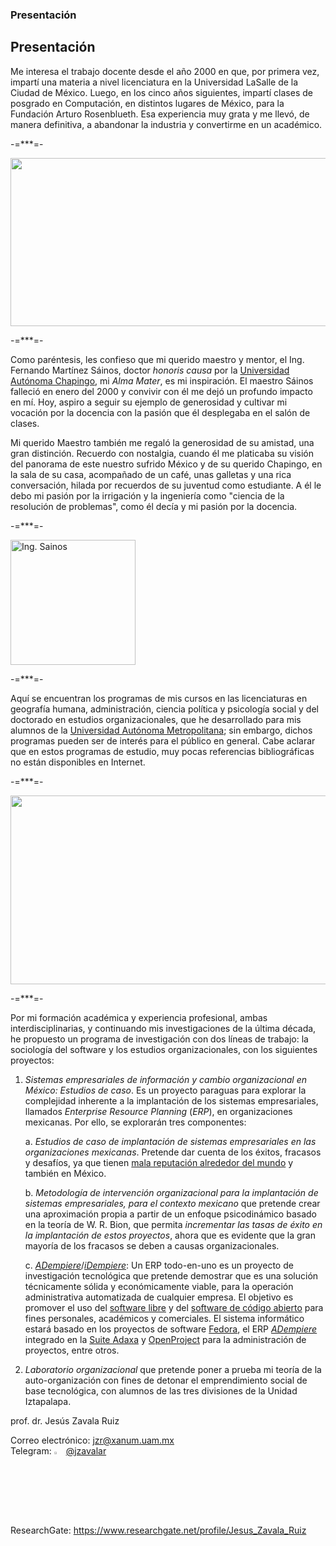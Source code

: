 ### Presentación

<!--
**jzavalar/jzavalar** is a ✨ _special_ ✨ repository because its `README.md` (this file) appears on your GitHub profile.

Here are some ideas to get you started:

- 🔭 I’m currently working on ...
- 🌱 I’m currently learning ...
- 👯 I’m looking to collaborate on ...
- 🤔 I’m looking for help with ...
- 💬 Ask me about ...
- 📫 How to reach me: ...
- 😄 Pronouns: ...
- ⚡ Fun fact: ...
-->
## Presentación

Me interesa el trabajo docente desde el año 2000 en que, por primera vez, impartí una materia a nivel licenciatura en la Universidad LaSalle de la Ciudad de México. Luego, en los cinco años siguientes, impartí clases de posgrado en Computación, en distintos lugares de México, para la Fundación Arturo Rosenblueth. Esa experiencia muy grata y me llevó, de manera definitiva, a abandonar la industria y convertirme en un académico.  

-=***=-

<img src="http://sgpwe.izt.uam.mx/files/users/uami/jzavalar/P1080194-r_550.jpg" alt="" width="550" height="269">

-=***=-

Como paréntesis, les confieso que mi querido maestro y mentor, el Ing. Fernando Martínez Sáinos, doctor *honoris causa* por la [Universidad Autónoma Chapingo](https://www.chapingo.mx/), mi *Alma Mater*, es mi inspiración. El maestro Sáinos falleció en enero del 2000 y convivir con él me dejó un profundo impacto en mí. Hoy, aspiro a seguir su ejemplo de generosidad y cultivar mi vocación por la docencia con la pasión que él desplegaba en el salón de clases.  

Mi querido Maestro también me regaló la generosidad de su amistad, una gran distinción. Recuerdo con nostalgia, cuando él me platicaba su visión del panorama de este nuestro sufrido México y de su querido Chapingo, en la sala de su casa, acompañado de un café, unas galletas y una rica conversación, hilada por recuerdos de su juventud como estudiante. A él le debo mi pasión por la irrigación y la ingeniería como "ciencia de la resolución de problemas", como él decía y mi pasión por la docencia.  

-=***=-

<img src="https://3.bp.blogspot.com/-u4ZiKYEmwMk/V8DHv7mSOzI/AAAAAAAAASA/k2HJFJ6ACzk5rmOoX7pwbaoa0ToM6IZggCLcB/s1600/sainos.jpg" alt="Ing. Sainos" style="height: 200px; width:200px;"/>

-=***=-

Aquí se encuentran los programas de mis cursos en las licenciaturas en geografía humana, administración, ciencia política y psicología social y del doctorado en estudios organizacionales, que he desarrollado para mis alumnos de la  [Universidad Autónoma Metropolitana](); sin embargo, dichos programas pueden ser de interés para el público en general. Cabe aclarar que en estos programas de estudio, muy pocas referencias bibliográficas no están disponibles en Internet.  

-=***=-

<img src="http://sgpwe.izt.uam.mx/files/users/uami/jzavalar/P1170174_r.550.JPG" alt="" width="553" height="302">

-=***=-

Por mi formación académica y experiencia profesional, ambas interdisciplinarias, y continuando mis investigaciones de la última década, he propuesto un programa de investigación con dos líneas de trabajo: la sociología del software y los estudios organizacionales, con los siguientes proyectos:  

1. *Sistemas empresariales de información y cambio organizacional en México: Estudios de caso*. Es un proyecto paraguas para explorar la complejidad inherente a la implantación de los sistemas empresariales, llamados *Enterprise Resource Planning* (*ERP*), en organizaciones mexicanas. Por ello, se explorarán tres componentes:  
    
   a. *Estudios de caso de implantación de sistemas empresariales en las organizaciones mexicanas*. Pretende dar cuenta de los éxitos, fracasos y desafíos, ya que tienen [mala reputación alrededor del mundo](http://www.cio.com/article/2429865/enterprise-resource-planning/10-famous-erp-disasters--dustups-and-disappointments.html) y también en México.  
    
   b. *Metodología de intervención organizacional para la implantación de sistemas empresariales, para el contexto mexicano* que pretende crear una aproximación propia a partir de un enfoque psicodinámico basado en la teoría de W. R. Bion, que permita *incrementar las tasas de éxito en la implantación de estos proyectos*, ahora que es evidente que la gran mayoría de los fracasos se deben a causas organizacionales.  
    
   c. *[ADempiere](https://github.com/adempiere/adempiere)*/*[iDempiere](https://www.idempiere.org/)*: Un ERP todo-en-uno es un proyecto de investigación tecnológica que pretende demostrar que es una solución técnicamente sólida y económicamente viable, para la operación administrativa automatizada de cualquier empresa. El objetivo es promover el uso del [software libre](https://www.youtube.com/watch?v=JLp6hKlR-Xo) y del [software de código abierto](https://www.youtube.com/watch?v=49NeXUzrOdA) para fines personales, académicos y comerciales. El sistema informático estará basado en los proyectos de software [Fedora](https://getfedora.org/), el ERP *[ADempiere](https://github.com/adempiere/adempiere)* integrado en la [Suite Adaxa](https://www.adaxa.com/) y [OpenProject](https://www.openproject.org/) para la administración de proyectos, entre otros.  

2. *Laboratorio organizacional* que pretende poner a prueba mi teoría de la auto-organización con fines de detonar el emprendimiento social de base tecnológica, con alumnos de las tres divisiones de la Unidad Iztapalapa.  

prof. dr. Jesús Zavala Ruiz  

Correo electrónico: [jzr@xanum.uam.mx](mailto:jzr@xanum.uam.mx)  
Telegram: <img src="https://github.com/jzavalar/2211088-informatica/blob/main/telegram_logo.svg" alt="Telegram" width="3%"/> [@jzavalar](https://telegram.me/jzavalar)  
ResearchGate: https://www.researchgate.net/profile/Jesus_Zavala_Ruiz  
